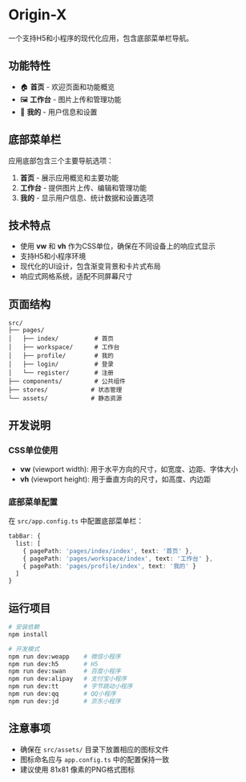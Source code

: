 # Origin-X

一个支持H5和小程序的现代化应用，包含底部菜单栏导航。

## 功能特性

- 🏠 **首页** - 欢迎页面和功能概览
- 🖼️ **工作台** - 图片上传和管理功能
- 👤 **我的** - 用户信息和设置

## 底部菜单栏

应用底部包含三个主要导航选项：

1. **首页** - 展示应用概览和主要功能
2. **工作台** - 提供图片上传、编辑和管理功能
3. **我的** - 显示用户信息、统计数据和设置选项

## 技术特点

- 使用 **vw** 和 **vh** 作为CSS单位，确保在不同设备上的响应式显示
- 支持H5和小程序环境
- 现代化的UI设计，包含渐变背景和卡片式布局
- 响应式网格系统，适配不同屏幕尺寸

## 页面结构

```
src/
├── pages/
│   ├── index/          # 首页
│   ├── workspace/      # 工作台
│   ├── profile/        # 我的
│   ├── login/          # 登录
│   └── register/       # 注册
├── components/         # 公共组件
├── stores/            # 状态管理
└── assets/            # 静态资源
```

## 开发说明

### CSS单位使用
- **vw** (viewport width): 用于水平方向的尺寸，如宽度、边距、字体大小
- **vh** (viewport height): 用于垂直方向的尺寸，如高度、内边距

### 底部菜单配置
在 `src/app.config.ts` 中配置底部菜单栏：

```typescript
tabBar: {
  list: [
    { pagePath: 'pages/index/index', text: '首页' },
    { pagePath: 'pages/workspace/index', text: '工作台' },
    { pagePath: 'pages/profile/index', text: '我的' }
  ]
}
```

## 运行项目

```bash
# 安装依赖
npm install

# 开发模式
npm run dev:weapp    # 微信小程序
npm run dev:h5       # H5
npm run dev:swan     # 百度小程序
npm run dev:alipay   # 支付宝小程序
npm run dev:tt       # 字节跳动小程序
npm run dev:qq       # QQ小程序
npm run dev:jd       # 京东小程序
```

## 注意事项

- 确保在 `src/assets/` 目录下放置相应的图标文件
- 图标命名应与 `app.config.ts` 中的配置保持一致
- 建议使用 81x81 像素的PNG格式图标
